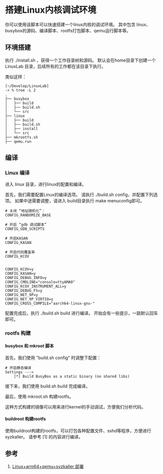 # 搭建Linux内核调试环境

你可以使用该脚本可以快速搭建一个linux内核的调试环境。
其中包含 linux、busybox的源码、编译脚本、rootfs打包脚本、qemu运行脚本等。

## 环境搭建

执行 ./install.sh ，获得一个工作目录树和源码。
默认会在home目录下创建一个 LinuxLab 目录，后续所有的工作都在该目录下执行。

类似这样： 

```
[~/Develop/LinuxLab]
-> % tree -L 2
.
├── busybox
│   ├── build
│   ├── build.sh
│   └── src
├── linux
│   ├── build
│   ├── build.sh
│   ├── install
│   └── src
├── mkrootfs.sh
├── qemu.run
```

## 编译

### Linux 编译

进入 linux 目录，进行linux的配置和编译。

首先，我们需要配置Linux的编译选项。
请执行 ./build.sh config，并配置下列选项。
如果中途需要调整，请进入 build目录执行 make menuconfig即可。

```
# 关闭 “地址随机化”：
CONFIG_RANDOMIZE_BASE

# 开启 “gdb 调试脚本”
CONFIG_GDB_SCRIPTS

# 开启KASAN
CONFIG_KASAN

# 开启代码覆盖率
CONFIG_KCOV


CONFIG_KCOV=y
CONFIG_KASAN=y
CONFIG_DEBUG_INFO=y
CONFIG_CMDLINE="console=ttyAMA0"
CONFIG_KCOV_INSTRUMENT_ALL=y
CONFIG_DEBUG_FS=y
CONFIG_NET_9P=y
CONFIG_NET_9P_VIRTIO=y
CONFIG_CROSS_COMPILE="aarch64-linux-gnu-"
```

配置完成后，执行 ./build.sh build 进行编译。
开始会有一些提示，一路默认回车即可。

### rootfs 构建

#### busybox 和 mkroot 脚本

首先，我们使用 "build.sh config" 时调整下配置：

```
# 开启静态编译
Settings ---> 
    [*] Build BusyBox as a static binary (no shared libs)
```

接下来，我们使用 build.sh build 完成编译。

最后，使用 mkroot.sh 构建rootfs。

这种方式构建的镜像可以用来进行kernel的手动调试，方便我们分析代码。

#### buildroot 构建rootfs

使用buildroot构建的rootfs，可以打包各种配置文件、sshd等程序，方便进行syzkaller。
请参考 [1] 的内容进行编译。

## 参考

1. [Linux+arm64+qemu+syzkaller 部署](https://github.com/google/syzkaller/blob/master/docs/linux/setup_linux-host_qemu-vm_arm64-kernel.md)